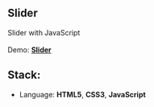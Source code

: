 ## Slider

Slider with JavaScript<br>
<br>
Demo: **[Slider](https://dejanv91.github.io/15-Lorem-Ipsum/index.html)**

## Stack:
* Language: **HTML5**, **CSS3**, **JavaScript**
